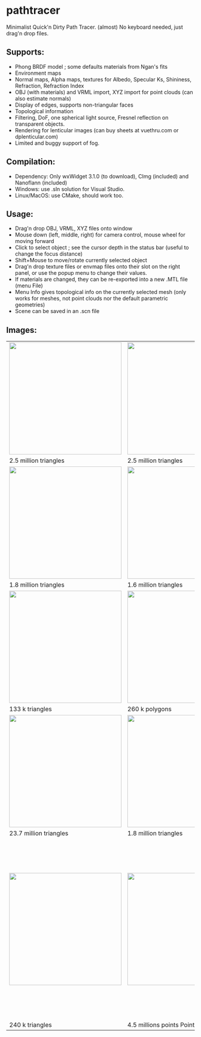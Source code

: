 # pathtracer
Minimalist Quick'n Dirty Path Tracer. (almost) No keyboard needed, just drag'n drop files.

## Supports:
* Phong BRDF model ; some defaults materials from Ngan's fits
* Environment maps
* Normal maps, Alpha maps, textures for Albedo, Specular Ks, Shininess, Refraction, Refraction Index
* OBJ (with materials) and VRML import, XYZ import for point clouds (can also estimate normals)
* Display of edges, supports non-triangular faces
* Topological information
* Filtering, DoF, one spherical light source, Fresnel reflection on transparent objects.
* Rendering for lenticular images (can buy sheets at vuethru.com or dplenticular.com)
* Limited and buggy support of fog.

## Compilation:
* Dependency: Only wxWidget 3.1.0 (to download), CImg (included) and Nanoflann (included)
* Windows: use .sln solution for Visual Studio. 
* Linux/MacOS: use CMake, should work too.

## Usage:
* Drag'n drop OBJ, VRML, XYZ files onto window
* Mouse down (left, middle, right) for camera control, mouse wheel for moving forward
* Click to select object ; see the cursor depth in the status bar (useful to change the focus distance)
* Shift+Mouse to move/rotate currently selected object
* Drag'n drop texture files or envmap files onto their slot on the right panel, or use the popup menu to change their values.
* If materials are changed, they can be re-exported into a new .MTL file (menu File)
* Menu Info gives topological info on the currently selected mesh (only works for meshes, not point clouds nor the default parametric geometries)
* Scene can be saved in an .scn file

## Images:

<table>
  <tr>  
  <td> <img src="https://github.com/nbonneel/pathtracer/raw/master/img/bot.jpg" width="300"> </td>
  <td> <img src="https://github.com/nbonneel/pathtracer/raw/master/img/botNew.jpg" width="300"> </td>
  <td> <img src="https://github.com/nbonneel/pathtracer/raw/master/img/botTransp.jpg" width="300"> </td>
  </tr>
  <tr> 
  <td> 2.5 million triangles</td>
  <td> 2.5 million triangles</td>
  <td> 2.5 million triangles, entirely transparent</td>
  </tr>
  <tr>  
  <td> <img src="https://github.com/nbonneel/pathtracer/raw/master/img/babyroom.jpg" width="300"> </td>
  <td> <img src="https://github.com/nbonneel/pathtracer/raw/master/img/americanGirl.jpg" width="300"> </td>
  <td> <img src="https://github.com/nbonneel/pathtracer/raw/master/img/theBuilding.jpg" width="300"> </td>
  </tr>
  <tr> 
  <td> 1.8 million triangles</td>
  <td> 1.6 million triangles</td>
  <td> 3.1 million triangles, includes transparency</td>
  </tr>
  <tr>  
  <td> <img src="https://github.com/nbonneel/pathtracer/raw/master/img/ponies.jpg" width="300"> </td>
  <td> <img src="https://github.com/nbonneel/pathtracer/raw/master/img/man.jpg" width="300"> </td>
  <td> <img src="https://github.com/nbonneel/pathtracer/raw/master/img/lion.jpg" width="300"> </td>
  </tr>
  <tr> 
  <td> 133 k triangles</td>
  <td> 260 k polygons</td>
  <td> 1.8 k triangles + normal map</td>
  </tr>
   <tr>  
  <td> <img src="https://github.com/nbonneel/pathtracer/raw/master/img/antiqueOffice.jpg" width="300"> </td>
  <td> <img src="https://github.com/nbonneel/pathtracer/raw/master/img/antiqueRoom.jpg" width="300"> </td>
  <td> <img src="https://github.com/nbonneel/pathtracer/raw/master/img/ship.jpg" width="300"> </td>
  </tr>
  <tr> 
  <td> 23.7 million triangles</td>
  <td> 1.8 million triangles</td>
  <td> 2.5 k polygons + normal map, alpha map and edges display</td>
  </tr>
  
  <tr>  
  <td> <img src="https://github.com/nbonneel/pathtracer/raw/master/img/alien.jpg" width="300"> </td>
  <td> <img src="https://github.com/nbonneel/pathtracer/raw/master/img/mepointcloud.jpg" width="300"> </td>
  <td><iframe width="854" height="480" src="https://www.youtube.com/embed/_L8Au4MOjr8" frameborder="0" gesture="media" allow="encrypted-media" allowfullscreen></iframe></td>  
  </tr>
  <tr> 
  <td> 240 k triangles</td>
  <td> 4.5 millions points Point Cloud</td>
  <td> Lenticular images</td>
  </tr>
  
  </table>
